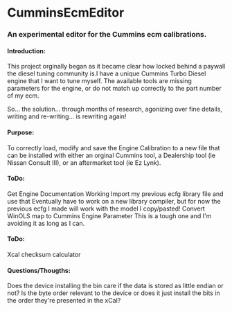 <h1>CumminsEcmEditor</h1>
<h3> An experimental editor for the Cummins ecm calibrations. </h3>

<h4>Introduction:</h4>

This project orginally began as it became clear how locked behind a paywall the diesel tuning community is.I have a unique Cummins Turbo Diesel engine that I want to tune myself.  The available tools are missing
parameters for the engine, or do not match up correctly to the part number of my ecm.

So... the solution... through months of research, agonizing over fine details, writing and re-writing...
is rewriting again!

<h4>Purpose:</h4>

To correctly load, modify and save the Engine Calibration to a new file that can be installed with either
an orginal Cummins tool, a Dealership tool (ie Nissan Consult III), or an aftermarket tool (ie Ez Lynk).



<h4>ToDo:</h4>
Get Engine Documentation Working
Import my previous ecfg library file and use that
	Eventually have to work on a new library compiler, but for now
	the previous ecfg I made will work with the model I copy/pasted!
Convert WinOLS map to Cummins Engine Parameter
	This is a tough one and I'm avoiding it as long as I can.


<h4>ToDo:</h4>

Xcal checksum calculator

<h4>Questions/Thougths:</h4>

Does the device installing the bin care if the data is stored as little endian or not?  Is the byte
order relevant to the device or does it just install the bits in the order they're presented in the
xCal?